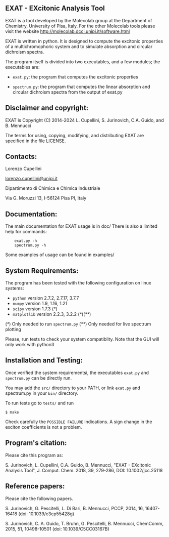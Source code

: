 EXAT - EXcitonic Analysis Tool
--------------------------------------------

  EXAT is a tool developed by the Molecolab group at the
  Department of Chemistry, University of Pisa, Italy.
  For the other Molecolab tools please visit the website
  http://molecolab.dcci.unipi.it/software.html

  EXAT is written in python. It is designed to compute the 
  excitonic properties of a multichromophoric system and 
  to simulate absorption and circular dichroism spectra.

  The program itself is divided into two executables,
  and a few modules; the executables are:

  - `exat.py`:     the program that computes the excitonic properties

  - `spectrum.py`: the program that computes the linear absorption and
                 circular dichroism spectra from the output of exat.py

Disclaimer and copyright:
-------------------------
  EXAT is Copyright (C) 2014-2024 L. Cupellini, S. Jurinovich,
  C.A. Guido, and B. Mennucci

  The terms for using, copying, modifying, and distributing EXAT 
  are specified in the file LICENSE.
      
Contacts:
-------------------------
  Lorenzo Cupellini

  lorenzo.cupellini@unipi.it

  Dipartimento di Chimica e Chimica Industriale

  Via G. Moruzzi 13, I-56124 Pisa PI, Italy

Documentation:
-------------------------
  The main documentation for EXAT usage is in doc/
  There is also a limited help for commands:
```
    exat.py -h
    spectrum.py -h
```

  Some examples of usage can be found in examples/

System Requirements:
-------------------------
  The program has been tested with the following configuration
  on linux systems:

*    `python` version 2.7.2, 2.7.17, 3.7.7
*    `numpy` version 1.9, 1.16, 1.21
*    `scipy` version 1.7.3 (_*_)
*    `matplotlib` version 2.2.3, 3.2.2 (_*_)(_**_) 

  (_*_)  Only needed to run `spectrum.py`
  (_**_) Only needed for live spectrum plotting 

  Please, run tests to check your system compatiblity. 
  Note that the GUI will only work with python3
  
Installation and Testing:
-------------------------
  Once verified the system requirementsi, the executables `exat.py` 
  and `spectrum.py` can be directly run. 

  You may add the `src/` directory to your PATH, or link `exat.py`
  and spectrum.py in your `bin/` directory.

  To run tests go to `tests/` and run
  ```
  $ make
  ```

  Check carefully the `POSSIBLE FAILURE` indications. 
  A sign change in the exciton coefficients is not a problem.

Program's citation:
-------------------------
  Please cite this program as:

  S. Jurinovich, L. Cupellini, C.A. Guido, B. Mennucci,
  "EXAT - EXcitonic Analysis Tool", 
  J. Comput. Chem. 2018, 39, 279-286, DOI: 10.1002/jcc.25118 

Reference papers:
-------------------------
  Please cite the following papers.

  S. Jurinovich, G. Pescitelli, L. Di Bari, B. Mennucci,
  PCCP, 2014, 16, 16407-16418 (doi: 10.1039/c3cp55428g)

  S. Jurinovich, C. A. Guido, T. Bruhn, G. Pescitelli, B. Mennucci,
  ChemComm, 2015, 51, 10498-10501 (doi: 10.1039/C5CC03167B)

